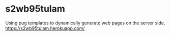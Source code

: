 # s2wb95tulam

Using pug templates to dynamically
generate web pages on the server side.
<https://s2wb95tulam.herokuapp.com/>
